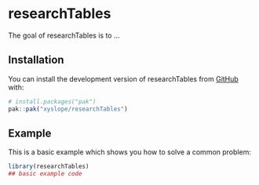 
# researchTables

<!-- badges: start -->
<!-- badges: end -->

The goal of researchTables is to ...

## Installation

You can install the development version of researchTables from [GitHub](https://github.com/) with:

``` r
# install.packages("pak")
pak::pak("xyslope/researchTables")
```

## Example

This is a basic example which shows you how to solve a common problem:

``` r
library(researchTables)
## basic example code
```

